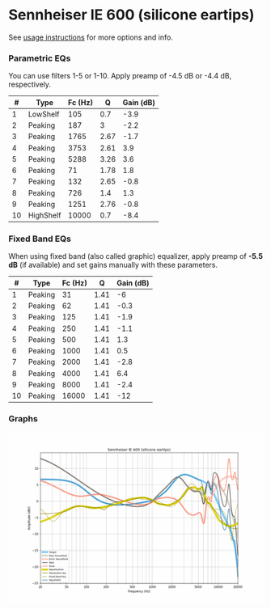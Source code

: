 # Sennheiser IE 600 (silicone eartips)
See [usage instructions](https://github.com/jaakkopasanen/AutoEq#usage) for more options and info.

### Parametric EQs
You can use filters 1-5 or 1-10. Apply preamp of -4.5 dB or -4.4 dB, respectively.

|   # | Type      |   Fc (Hz) |    Q |   Gain (dB) |
|-----|-----------|-----------|------|-------------|
|   1 | LowShelf  |       105 | 0.7  |        -3.9 |
|   2 | Peaking   |       187 | 3    |        -2.2 |
|   3 | Peaking   |      1765 | 2.67 |        -1.7 |
|   4 | Peaking   |      3753 | 2.61 |         3.9 |
|   5 | Peaking   |      5288 | 3.26 |         3.6 |
|   6 | Peaking   |        71 | 1.78 |         1.8 |
|   7 | Peaking   |       132 | 2.65 |        -0.8 |
|   8 | Peaking   |       726 | 1.4  |         1.3 |
|   9 | Peaking   |      1251 | 2.76 |        -0.8 |
|  10 | HighShelf |     10000 | 0.7  |        -8.4 |

### Fixed Band EQs
When using fixed band (also called graphic) equalizer, apply preamp of **-5.5 dB** (if available) and set gains manually with these parameters.

|   # | Type    |   Fc (Hz) |    Q |   Gain (dB) |
|-----|---------|-----------|------|-------------|
|   1 | Peaking |        31 | 1.41 |        -6   |
|   2 | Peaking |        62 | 1.41 |        -0.3 |
|   3 | Peaking |       125 | 1.41 |        -1.9 |
|   4 | Peaking |       250 | 1.41 |        -1.1 |
|   5 | Peaking |       500 | 1.41 |         1.3 |
|   6 | Peaking |      1000 | 1.41 |         0.5 |
|   7 | Peaking |      2000 | 1.41 |        -2.8 |
|   8 | Peaking |      4000 | 1.41 |         6.4 |
|   9 | Peaking |      8000 | 1.41 |        -2.4 |
|  10 | Peaking |     16000 | 1.41 |       -12   |

### Graphs
![](./Sennheiser%20IE%20600%20(silicone%20eartips).png)
